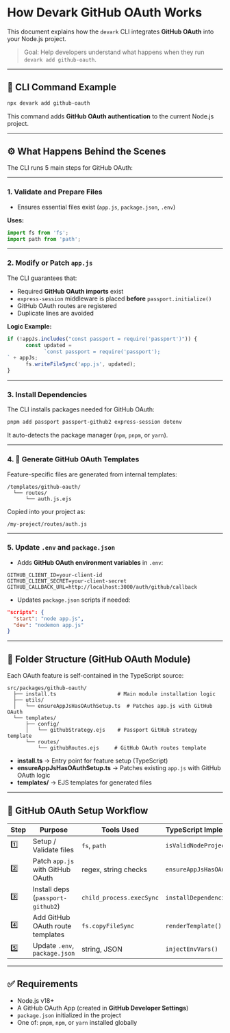 # How Devark GitHub OAuth Works

This document explains how the `devark` CLI integrates **GitHub OAuth** into your Node.js project.

> Goal: Help developers understand what happens when they run `devark add github-oauth`.

---

## 🚀 CLI Command Example

```bash
npx devark add github-oauth
```

This command adds **GitHub OAuth authentication** to the current Node.js project.

---

## ⚙️ What Happens Behind the Scenes

The CLI runs 5 main steps for GitHub OAuth:

---

### 1. Validate and Prepare Files

- Ensures essential files exist (`app.js`, `package.json`, `.env`)

**Uses:**

```js
import fs from 'fs';
import path from 'path';
```

---

### 2. Modify or Patch `app.js`

The CLI guarantees that:

- Required **GitHub OAuth imports** exist
- `express-session` middleware is placed **before** `passport.initialize()`
- GitHub OAuth routes are registered
- Duplicate lines are avoided

**Logic Example:**

```js
if (!appJs.includes("const passport = require('passport')")) {
      const updated =
            `const passport = require('passport');
` + appJs;
      fs.writeFileSync('app.js', updated);
}
```

---

### 3. Install Dependencies

The CLI installs packages needed for GitHub OAuth:

```bash
pnpm add passport passport-github2 express-session dotenv
```

It auto-detects the package manager (`npm`, `pnpm`, or `yarn`).

---

### 4. 🧱 Generate GitHub OAuth Templates

Feature-specific files are generated from internal templates:

```
/templates/github-oauth/
  └── routes/
      └── auth.js.ejs
```

Copied into your project as:

```
/my-project/routes/auth.js
```

---

### 5. Update `.env` and `package.json`

- Adds **GitHub OAuth environment variables** in `.env`:

```
GITHUB_CLIENT_ID=your-client-id
GITHUB_CLIENT_SECRET=your-client-secret
GITHUB_CALLBACK_URL=http://localhost:3000/auth/github/callback
```

- Updates `package.json` scripts if needed:

```json
"scripts": {
  "start": "node app.js",
  "dev": "nodemon app.js"
}
```

---

## 📂 Folder Structure (GitHub OAuth Module)

Each OAuth feature is self-contained in the TypeScript source:

```
src/packages/github-oauth/
  ├── install.ts                    # Main module installation logic
  ├── utils/
  │   └── ensureAppJsHasOAuthSetup.ts  # Patches app.js with GitHub OAuth
  └── templates/
      ├── config/
      │   └── githubStrategy.ejs    # Passport GitHub strategy template
      └── routes/
          └── githubRoutes.ejs     # GitHub OAuth routes template
```

- **install.ts** → Entry point for feature setup (TypeScript)
- **ensureAppJsHasOAuthSetup.ts** → Patches existing `app.js` with GitHub OAuth logic
- **templates/** → EJS templates for generated files

---

## 🔄 GitHub OAuth Setup Workflow

| Step | Purpose                           | Tools Used               | TypeScript Implementation |
| ---- | --------------------------------- | ------------------------ | ------------------------- |
| 1️⃣   | Setup / Validate files            | `fs`, `path`             | `isValidNodeProject()`    |
| 2️⃣   | Patch `app.js` with GitHub OAuth  | regex, string checks     | `ensureAppJsHasOAuthSetup()` |
| 3️⃣   | Install deps (`passport-github2`) | `child_process.execSync` | `installDependencies()`   |
| 4️⃣   | Add GitHub OAuth route templates  | `fs.copyFileSync`        | `renderTemplate()`        |
| 5️⃣   | Update `.env`, `package.json`     | string, JSON             | `injectEnvVars()`         |

---

## ✅ Requirements

- Node.js v18+
- A GitHub OAuth App (created in **GitHub Developer Settings**)
- `package.json` initialized in the project
- One of: `pnpm`, `npm`, or `yarn` installed globally
